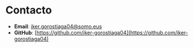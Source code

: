 # Contacto

- **Email**: [iker.gorostiaga04@somo.eus](mailto:iker.gorostiaga04@somo.eus "Haz clic para escribirme un email")
- **GitHub**: [https://github.com/iker-gorostiaga04](https://github.com/iker-gorostiaga04)
<!-- - **LinkedIn**: [perfil] -->
